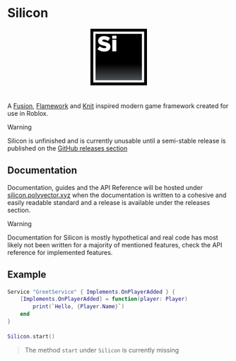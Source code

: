 # Silicon
<div align="center">
<img align="center" src="https://github.com/PolyVectors/Silicon/blob/main/.moonwave/static/logo.png?raw=true" width="128" style="padding-bottom: 24px">
</div>

A [Fusion](https://github.com/dphfox/Fusion), [Flamework](https://github.com/rbxts-flamework/core) and [Knit](https://github.com/Sleitnick/Knit) inspired modern game framework created for use in Roblox.

> [!WARNING]  
> Silicon is unfinished and is currently unusable until a semi-stable release is published on the [GitHub releases section](https://github.com/PolyVectors/Silicon)

## Documentation
Documentation, guides and the API Reference will be hosted under [silicon.polyvector.xyz](https://silicon.polyvector.xyz) when the documentation is written to a cohesive and easily readable standard and a release is available under the releases section.
> [!WARNING]
> Documentation for Silicon is mostly hypothetical and real code has most likely not been written for a majority of mentioned features, check the API reference for implemented features.

## Example
```lua
Service "GreetService" { Implements.OnPlayerAdded } {
    [Implements.OnPlayerAdded] = function(player: Player)
        print(`Hello, {Player.Name}`)
    end
}

Silicon.start()
```
> The method `start` under `Silicon` is currently missing